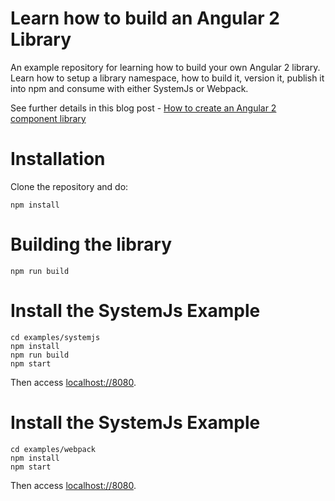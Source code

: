 
# Learn how to build an Angular 2 Library

An example repository for learning how to build your own Angular 2 library. Learn how to setup a library namespace, how to build it, version it, publish it into npm and consume with either SystemJs or Webpack.

See further details in this blog post - [How to create an Angular 2 component library](http://blog.jhades.org/how-to-create-an-angular-2-library/)

# Installation

Clone the repository and do:

    npm install

# Building the library

    npm run build
    
# Install the SystemJs Example 
    
    cd examples/systemjs
    npm install
    npm run build
    npm start
    
Then access [localhost://8080](localhost://8080).

# Install the SystemJs Example 
    
    cd examples/webpack
    npm install
    npm start
    
Then access [localhost://8080](localhost://8080).
